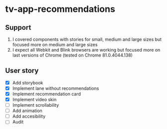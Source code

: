 # tv-app-recommendations

## Support

1. I covered components with stories for small, medium and large sizes but focused more on medium and large sizes
2. I expect all Webkit and Blink browsers are working but focused more on last versions of Chrome (tested on Chrome 81.0.4044.138)

## User story

- [x] Add storybook
- [x] Implement lane without recommendations
- [x] Implement recommendation card
- [x] Implement video skin
- [ ] Implement scrollability
- [ ] Add animation
- [ ] Add accesibility
- [ ] Audit
